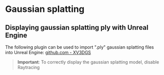 # Gaussian splatting

## Displaying gaussian splatting ply with Unreal Engine

The following plugin can be used to import ".ply" gaussian splatting files into Unreal Engine: [github.com - XV3DGS](https://github.com/xverse-engine/XV3DGS-UEPlugin)

> **Important**: To correctly display the gaussian splatting model, disable Raytracing